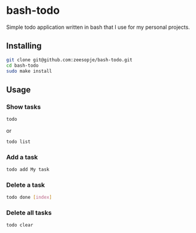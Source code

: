 # bash-todo
Simple todo application written in bash that I use for my personal projects.

## Installing
```bash
git clone git@github.com:zeesopje/bash-todo.git
cd bash-todo
sudo make install
```

## Usage
### Show tasks
```bash
todo
```
or

```bash
todo list
```

### Add a task
```bash
todo add My task
```

### Delete a task
```bash
todo done [index]
```

### Delete all tasks
```bash
todo clear
```

